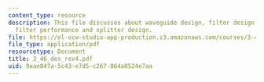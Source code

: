 ```yaml
---
content_type: resource
description: This file discusses about waveguide design, filter design, ring resonator,
  filter performance and splitter design.
file: https://ol-ocw-studio-app-production.s3.amazonaws.com/courses/3-46-photonic-materials-and-devices-spring-2006/9aae847a5c43e7d5c267864a0524e7aa_3_46_des_rev4.pdf
file_type: application/pdf
resourcetype: Document
title: 3_46_des_rev4.pdf
uid: 9aae847a-5c43-e7d5-c267-864a0524e7aa
---
```

